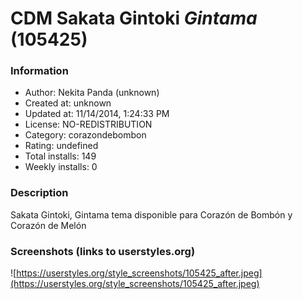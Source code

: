 # CDM Sakata Gintoki *Gintama* (105425)

### Information
- Author: Nekita Panda (unknown)
- Created at: unknown
- Updated at: 11/14/2014, 1:24:33 PM
- License: NO-REDISTRIBUTION
- Category: corazondebombon
- Rating: undefined
- Total installs: 149
- Weekly installs: 0


### Description
Sakata Gintoki, Gintama tema disponible para Corazón de Bombón y Corazón de Melón


### Screenshots (links to userstyles.org)
![https://userstyles.org/style_screenshots/105425_after.jpeg](https://userstyles.org/style_screenshots/105425_after.jpeg)


